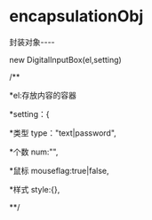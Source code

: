 # encapsulationObj

封装对象----

new DigitalInputBox(el,setting)

/**

 *el:存放内容的容器
 
 *setting：{
 
 *类型  type："text|password",
 
 *个数  num:"",
 
 *鼠标 mouseflag:true|false,
 
 *样式  style:{},
 
 
**/
